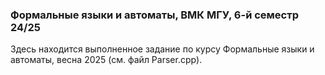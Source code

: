 ### Формальные языки и автоматы, ВМК МГУ, 6-й семестр 24/25
Здесь находится выполненное задание по курсу Формальные языки и автоматы, весна 2025 (см. файл Parser.cpp).
